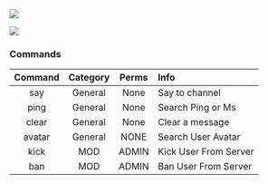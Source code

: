 

<img src="https://discordapp.com/api/guilds/430630483408453633/widget.png?style=banner2">                                                 

<a href="https://tamotoji533.wixsite.com/healong"><img src="https://img.shields.io/badge/Website-TaMoToJI-63ABFA.svg"></a>

### Commands
| Command       | Category      |Perms  |Info                      |
|:-------------:|:-------------:|:---:  |:------------------------ |
| say           | General       | None  | Say to channel           |
| ping          | General       | None  | Search Ping or Ms        |
| clear         | General       | None  | Clear a message          |
| avatar        | General       | NONE  | Search User Avatar       |
| kick          | MOD           | ADMIN | Kick User From Server    |
| ban           | MOD           | ADMIN | Ban User From Server     |
